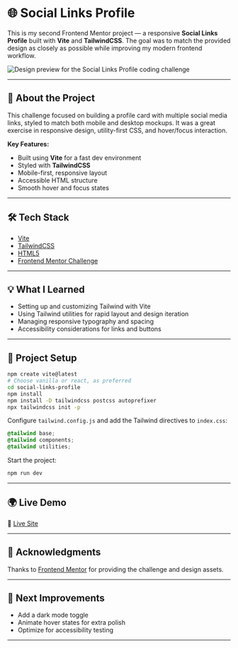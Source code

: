 # 🌐 Social Links Profile

This is my second Frontend Mentor project — a responsive **Social Links Profile** built with **Vite** and **TailwindCSS**. The goal was to match the provided design as closely as possible while improving my modern frontend workflow.

![Design preview for the Social Links Profile coding challenge](./preview.jpg)

---

## 🚀 About the Project

This challenge focused on building a profile card with multiple social media links, styled to match both mobile and desktop mockups. It was a great exercise in responsive design, utility-first CSS, and hover/focus interaction.

**Key Features:**

- Built using **Vite** for a fast dev environment
- Styled with **TailwindCSS**
- Mobile-first, responsive layout
- Accessible HTML structure
- Smooth hover and focus states

---

## 🛠 Tech Stack

- [Vite](https://vitejs.dev/)
- [TailwindCSS](https://tailwindcss.com/)
- [HTML5](https://developer.mozilla.org/en-US/docs/Web/Guide/HTML/HTML5)
- [Frontend Mentor Challenge](https://www.frontendmentor.io/)

---

## 💡 What I Learned

- Setting up and customizing Tailwind with Vite
- Using Tailwind utilities for rapid layout and design iteration
- Managing responsive typography and spacing
- Accessibility considerations for links and buttons

---

## 📁 Project Setup

```bash
npm create vite@latest
# Choose vanilla or react, as preferred
cd social-links-profile
npm install
npm install -D tailwindcss postcss autoprefixer
npx tailwindcss init -p
```

Configure `tailwind.config.js` and add the Tailwind directives to `index.css`:

```css
@tailwind base;
@tailwind components;
@tailwind utilities;
```

Start the project:

```bash
npm run dev
```

---

## 🌍 Live Demo

🔗 [Live Site](https://hbabb.github.io/fm-socialCards)

---

## 🤝 Acknowledgments

Thanks to [Frontend Mentor](https://www.frontendmentor.io) for providing the challenge and design assets.

---

## 🔧 Next Improvements

- Add a dark mode toggle
- Animate hover states for extra polish
- Optimize for accessibility testing

---
